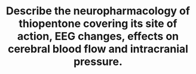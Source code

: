 ---
title: "Describe the neuropharmacology of thiopentone covering its site of action, EEG changes, effects on cerebral blood flow and intracranial pressure."
entityType: SAQ
exam: PEX
college: ANZCA
year: 1999
sitting: A
question: 13
passRate: 78
EC_expectedDomains:
- "Site of action: Thiopentone’s actions are thought to occur at the γ-amino butyric acid (GABA)A receptor complex. GABAA receptors are ligand gated chloride ion channels, have up to five subunits, and have benzodiazepine and picrotoxin binding sites. GABA is the principal inhibitory neurotransmitter in the central nervous system. Barbiturates decrease the rate of dissociation of GABA from the receptor and increase the duration of GABA mediated channel opening. At higher concentrations barbiturates directly activate the channels even in the absence of GABA. Channel opening causes membrane hyperpolarisation and thereby inhibits action potential transmission. EEG Changes: Thiopentone produces a dose-related depression of the electroencephalogram (EEG). The awake alpha pattern progresses to higher amplitude and slower frequency delta- and theta-waves until there is burst suppression and finally a flat EEG. Effect on cerebral blood flow and intracranial pressure: There is a dose-dependent reduction in cerebral metabolism of oxygen (CMRO2) which reaches a maximum of 55% with a flat EEG. Note this is due to reduced neuronal, not metabolic, oxygen consumption. This produces a parallel reduction in cerebral blood flow, cerebral blood volume, intracranial pressure (ICP), and increased cerebral vasoconstriction, provided that CMRO2 and blood flow remain coupled. Cerebral perfusion pressure is maintained if the fall in mean arterial pressure produced by thiopentone infusion is less than the fall in ICP."
EC_extraCredit:
- "Candidates describing other areas of thiopentone’s neuropharmacology were awarded marks but the emphasis in marking was on the required content."
EC_errorsCommon:
- "Many candidates showed detailed knowledge of the site of action, but there was considerable confusion about the mechanisms reducing cerebral blood flow and intracranial pressure."
---